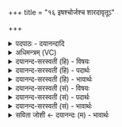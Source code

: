 +++
title = "१६ इषश्चोर्जश्च शारदावृतूऽ"

+++
<details><summary>पदपाठः - दयानन्दादि</summary>

इ॒षः। च॒। ऊ॒र्जः। च। शा॒र॒दौ। ऋ॒तूऽइत्यृ॒तू। अ॒ग्नेः। अ॒न्तः॒श्ले॒ष इत्य॑न्तःऽश्ले॒षः। अ॒सि॒। कल्पे॑ताम्। द्यावा॑पृथि॒वी इति॒ द्यावा॑ऽपृथि॒वी। कल्प॑न्ताम्। आपः॑। ओष॑धयः। कल्प॑न्ताम्। अ॒ग्नयः॑। पृथ॑क्। मम॑। ज्यैष्ठ्याय॑। सव्र॑ता॒ इति॒ सऽव्र॑ताः। ये। अ॒ग्नयः॑। सम॑नस॒ इति॒ सऽम॑नसः। अ॒न्त॒रा। द्यावा॑पृथि॒वी इति॒ द्यावा॑पृथि॒वी। इ॒मेऽइती॒मे। शा॒र॒दौ। ऋ॒तूऽइत्यृ॒तू। अ॒भि॒कल्प॑माना॒ इत्य॑भि॒ऽकल्प॑मानाः। इन्द्र॑मि॒वेतीन्द्र॑म्ऽइव। दे॒वाः। अ॒भि॒संवि॑श॒न्त्वित्य॑भि॒ऽसंवि॑शन्तु। तया॑। दे॒वत॑या। अ॒ङ्गि॒र॒स्वत्। ध्रु॒वेऽइति॑ ध्रु॒वे। सी॒द॒त॒म्। १६।
</details>

<details><summary>अधिमन्त्रम् (VC)</summary>

- ऋतवो देवताः
- विश्वेदेवा ऋषयः
- उत्कृतिः
- षड्जः
</details>

<details><summary>दयानन्द-सरस्वती (हि) - विषयः</summary>

अब शरद् ऋतु का व्याख्यान अगले मन्त्र में किया है ॥
</details>

<details><summary>दयानन्द-सरस्वती (हि) - पदार्थः</summary>

पदार्थान्वयभाषाः -  हे मनुष्यो ! जैसे (इषः) चाहने योग्य क्वार महीना (च) और (ऊर्जः) सब पदार्थों के बलवान् होने का हेतु कार्त्तिक (च) ये दोनों (शारदौ) शरद् (ऋतू) ऋतु के महीने (मम) मेरे (ज्यैष्ठ्याय) प्रशंसित सुख होने के लिये होते हैं। जिन के (अन्तःश्लेषः) मध्य में किञ्चित् शीतस्पर्श (असि) होता है, वे (द्यावापृथिवी) आकाश और पृथिवी को (कल्पेताम्) समर्थ करें, (आपः) जल और (ओषधयः) औषधियाँ (कल्पन्ताम्) समर्थ होवें, (सव्रताः) सब कार्यों के नियम करने हारे (अग्नयः) शरीर के अग्नि (पृथक्) अलग (कल्पन्ताम्) समर्थ हों (ये) जो (अन्तरा) बीच में (समनसः) मन के सम्बन्धी (अग्नयः) बाहर के भी अग्नि (इमे) इन (द्यावापृथिवी) आकाश भूमि को (कल्पेताम्) समर्थ करें, (शारदौ) शरद् (ऋतू) ऋतु के दोनों महीनों में (इन्द्रमिव) परमैश्वर्य के तुल्य (अभिकल्पमानाः) सब ओर से आनन्द की इच्छा करते हुए (देवाः) विद्वान् लोग (अभिसंविशन्तु) प्रवेश करें (तया) उस (देवतया) दिव्य शरद् ऋतु रूप देवता के नियम के साथ (ध्रुवे) निश्चल सुखवाले (सीदतम्) प्राप्त होते हैं, वैसे तुम लोगों को (ज्यैष्ठ्याय) प्रशंसित सुख होने के लिये भी होने योग्य हैं ॥१६ ॥
</details>

<details><summary>दयानन्द-सरस्वती (हि) - भावार्थः</summary>

भावार्थभाषाः -  इस मन्त्र में उपमालङ्कार है। हे मनुष्यो ! जो शरद् ऋतु में उपयोगी पदार्थ हैं, उन को यथायोग्य शुद्ध करके सेवन करो ॥१६ ॥
</details>

<details><summary>दयानन्द-सरस्वती (सं) - विषयः</summary>

अथ शरदृतुर्व्याख्यायते ॥
</details>

<details><summary>दयानन्द-सरस्वती (सं) - पदार्थः</summary>

पदार्थान्वयभाषाः -  हे मनुष्याः। याविषश्चोर्जश्च शारदावृतू यथा मम ज्यैष्ठ्याय भवतो ययोरग्नेरन्तःश्लेषोऽ(स्य)स्ति। तौ द्यावापृथिवी कल्पेतामाप ओषधयश्च कल्पन्ताम्। सव्रता अग्नयः पृथक् कल्पन्ताम्। येऽन्तरा समनसोऽग्नय इमे द्यावापृथिवी कल्पेताम्। शारदावृतू इन्द्रमिवाभि कल्पमाना देवा अभिसंविशन्तु, तथा तया देवतया सह ध्रुवे सीदतं गच्छतः ॥१६ ॥
</details>

<details><summary>दयानन्द-सरस्वती (सं) - भावार्थः</summary>

भावार्थभाषाः -  अत्रोपमालङ्कारः। हे मनुष्याः ! ये शरद्युपयुक्ताः पदार्थाः सन्ति तान् यथायोग्यं संस्कृत्य सेवध्वम् ॥१६ ॥
</details>

<details><summary>सविता जोशी ← दयानन्दः (म) - भावार्थः</summary>

भावार्थभाषाः -  या मंत्रात उपमालंकार आहे. हे माणसांनो ! जे पदार्थ शरद ऋतूमध्ये उपयोगी आहेत त्यांना यथायोग्य रीतीने शुद्ध करून त्यांचे सेवन करा.
</details>